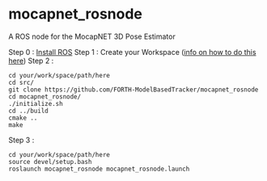# mocapnet_rosnode
A ROS node for the MocapNET 3D Pose Estimator

Step 0 : [Install ROS](http://wiki.ros.org/Installation/) 
Step 1 : Create your Workspace ([info on how to do this here](http://wiki.ros.org/ROS/Tutorials/InstallingandConfiguringROSEnvironment))
Step 2 :
```
cd your/work/space/path/here
cd src/
git clone https://github.com/FORTH-ModelBasedTracker/mocapnet_rosnode
cd mocapnet_rosnode/
./initialize.sh
cd ../build
cmake ..
make
```
Step 3 : 
```
cd your/work/space/path/here
source devel/setup.bash
roslaunch mocapnet_rosnode mocapnet_rosnode.launch
```
